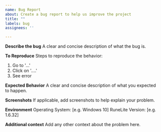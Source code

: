 ```yaml
---
name: Bug Report
about: Create a bug report to help us improve the project
title: ""
labels: bug
assignees: ''

---
```


**Describe the bug**
A clear and concise description of what the bug is.

**To Reproduce**
Steps to reproduce the behavior:
1. Go to '...'
2. Click on '....'
3. See error

**Expected Behavior**
A clear and concise description of what you expected to happen.

**Screenshots**
If applicable, add screenshots to help explain your problem.

**Environment**
Operating System: [e.g. Windows 10]
RuneLite Version: [e.g. 1.6.32]

**Additional context**
Add any other context about the problem here.
